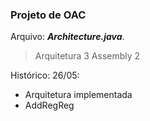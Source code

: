 ### Projeto de OAC
Arquivo:  ***Architecture.java***.
> Arquitetura 3
> Assembly 2

Histórico:
26/05: 
-   Arquitetura implementada
-   AddRegReg
